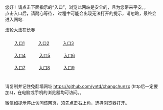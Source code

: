 您好！请点击下面指示的“入口”，浏览此网站是安全的，且为您带来平安。。 <br/>
点击入口后，请耐心等待， 过程中可能会出现无法打开的提示，请忽略，最终会进入网站. </br>

法轮大法在长春<br/>
<div style="padding:10px"><a style="margin:20px" target="_blank" href="https://d1ffm05lf6k7uc.cloudfront.net/2Qpsp?dxcamuh" id="ccLink1" rel="nofollow">入口1</a> <a target="_blank" style="margin:20px" href="https://d32t2j4plce8xh.cloudfront.net/2Qpsp?llhrewfi" id="ccLink2" rel="nofollow">入口2</a> <a style="margin:20px" target="_blank" href="https://d217ifr7fqbhqs.cloudfront.net/2Qpsp?uivhkff" id="ccLink3" rel="nofollow">入口3</a></div>

<div style="padding:10px" ><a style="margin:20px" target="_blank" href="https://d1ffm05lf6k7uc.cloudfront.net/2Qpsp?dxcamuh" id="ccLink4" rel="nofollow">入口4</a> <a style="margin:20px" href="https://d32t2j4plce8xh.cloudfront.net/2Qpsp?llhrewfi" target="_blank" id="ccLink5" rel="nofollow">入口5</a> <a style="margin:20px" href="https://d217ifr7fqbhqs.cloudfront.net/2Qpsp?uivhkff" target="_blank" id="ccLink6" rel="nofollow">入口6</a></div>

<div style="padding:10px"><a style="margin:20px" target="_blank" href="https://d1ffm05lf6k7uc.cloudfront.net/2Qpsp?dxcamuh" id="ccLink7" rel="nofollow">入口7</a> <a style="margin:20px" href="https://d32t2j4plce8xh.cloudfront.net/2Qpsp?llhrewfi" target="_blank" id="ccLink8" rel="nofollow">入口8</a> <a style="margin:20px" target="_blank" href="https://d217ifr7fqbhqs.cloudfront.net/2Qpsp?uivhkff" id="ccLink9" rel="nofollow">入口9</a></div>

<br/>



请复制并记住免翻墙网址 https://github.com/yntd/changchunzx (http后一定要加s)，在电脑或手机的浏览器均可访问。。<br/>

微信如提示停止访问该网页，须先点击右上角，选择浏览器打开。
